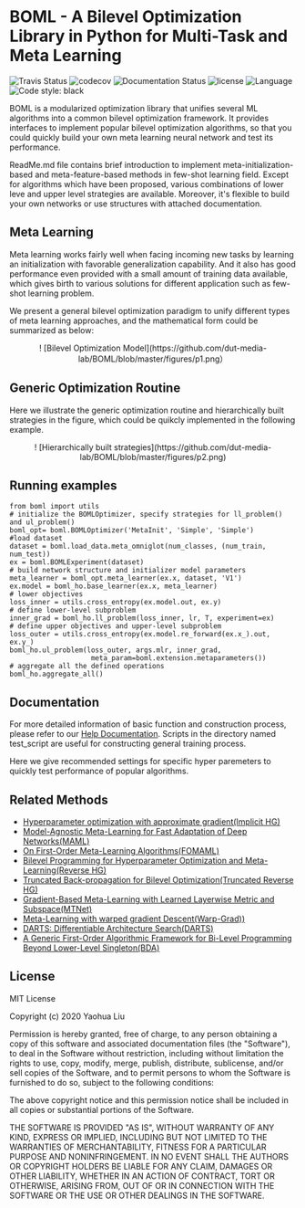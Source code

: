 
# BOML - A Bilevel Optimization Library in Python for Multi-Task and Meta Learning
![Travis Status](https://travis-ci.com/dut-media-lab/BOML.svg?branch=master)
![codecov](https://codecov.io/gh/dut-media-lab/BOML/branch/master/graph/badge.svg)
![Documentation Status](https://readthedocs.org/projects/pybml/badge/?version=latest)
![license](https://img.shields.io/badge/license-MIT-000000.svg)
![Language](https://img.shields.io/github/languages/top/dut-media-lab/BOML)
![Code style: black](https://img.shields.io/badge/code%20style-black-000000.svg)

BOML is a modularized optimization library that unifies several ML algorithms into a common bilevel optimization framework. It provides interfaces to implement popular bilevel optimization algorithms, so that you could quickly build your own meta learning neural network and test its performance.

ReadMe.md file contains brief introduction to implement meta-initialization-based and meta-feature-based methods in few-shot learning field. Except for algorithms which have been proposed, various combinations of lower leve and upper level strategies are available. Moreover, it's flexible to build your own networks or use structures with attached documentation.

## Meta Learning 

Meta learning works fairly well when facing incoming new tasks by learning an initialization with favorable generalization capability. And it also has good performance even provided with a small amount of training data available, which gives birth to various solutions for different application such as few-shot learning problem.

We present a general bilevel optimization paradigm to unify different types of meta learning approaches, and the mathematical form could be summarized as below:<br>
<div align=center>! [Bilevel Optimization Model](https://github.com/dut-media-lab/BOML/blob/master/figures/p1.png）</div>

## Generic Optimization Routine
Here we illustrate the generic optimization routine and hierarchically built strategies in the figure, which could be quikcly implemented in the following example.<br>
<div align=center>! [Hierarchically built strategies](https://github.com/dut-media-lab/BOML/blob/master/figures/p2.png)</div>

## Running examples
```
from boml import utils
# initialize the BOMLOptimizer, specify strategies for ll_problem() and ul_problem()
boml_opt= boml.BOMLOptimizer('MetaInit', 'Simple', 'Simple')
#load dataset
dataset = boml.load_data.meta_omniglot(num_classes, (num_train, num_test))
ex = boml.BOMLExperiment(dataset)
# build network structure and initializer model parameters
meta_learner = boml_opt.meta_learner(ex.x, dataset, 'V1')
ex.model = boml_ho.base_learner(ex.x, meta_learner)
# lower objectives
loss_inner = utils.cross_entropy(ex.model.out, ex.y)
# define lower-level subproblem
inner_grad = boml_ho.ll_problem(loss_inner, lr, T, experiment=ex)
# define upper objectives and upper-level subproblem
loss_outer = utils.cross_entropy(ex.model.re_forward(ex.x_).out, ex.y_)
boml_ho.ul_problem(loss_outer, args.mlr, inner_grad,
                    meta_param=boml.extension.metaparameters())
# aggregate all the defined operations
boml_ho.aggregate_all()
```
## Documentation 
For more detailed information of basic function and construction process, please refer to our [Help Documentation](https://bmlsoc.github.io/BOML/). Scripts in the directory named test_script are useful for constructing general training process.

Here we give recommended settings for specific hyper paremeters to quickly test performance of popular algorithms.

## Related Methods 
 - [Hyperparameter optimization with approximate gradient(Implicit HG)](https://arxiv.org/abs/1602.02355)
 - [Model-Agnostic Meta-Learning for Fast Adaptation of Deep Networks(MAML)](https://arxiv.org/abs/1703.03400)
 - [On First-Order Meta-Learning Algorithms(FOMAML)](https://arxiv.org/abs/1803.02999)
 - [Bilevel Programming for Hyperparameter Optimization and Meta-Learning(Reverse HG)](http://export.arxiv.org/pdf/1806.04910)
 - [Truncated Back-propagation for Bilevel Optimization(Truncated Reverse HG)](https://arxiv.org/pdf/1810.10667.pdf)
 - [Gradient-Based Meta-Learning with Learned Layerwise Metric and Subspace(MTNet)](http://proceedings.mlr.press/v80/lee18a/lee18a.pdf)
 - [Meta-Learning with warped gradient Descent(Warp-Grad))](https://arxiv.org/abs/1909.00025)
 - [DARTS: Differentiable Architecture Search(DARTS)](https://arxiv.org/pdf/1806.09055.pdf)
 - [A Generic First-Order Algorithmic Framework for Bi-Level Programming Beyond Lower-Level Singleton(BDA)](https://arxiv.org/pdf/2006.04045.pdf)


## License

MIT License

Copyright (c) 2020 Yaohua Liu

Permission is hereby granted, free of charge, to any person obtaining a copy
of this software and associated documentation files (the "Software"), to deal
in the Software without restriction, including without limitation the rights
to use, copy, modify, merge, publish, distribute, sublicense, and/or sell
copies of the Software, and to permit persons to whom the Software is
furnished to do so, subject to the following conditions:

The above copyright notice and this permission notice shall be included in all
copies or substantial portions of the Software.

THE SOFTWARE IS PROVIDED "AS IS", WITHOUT WARRANTY OF ANY KIND, EXPRESS OR
IMPLIED, INCLUDING BUT NOT LIMITED TO THE WARRANTIES OF MERCHANTABILITY,
FITNESS FOR A PARTICULAR PURPOSE AND NONINFRINGEMENT. IN NO EVENT SHALL THE
AUTHORS OR COPYRIGHT HOLDERS BE LIABLE FOR ANY CLAIM, DAMAGES OR OTHER
LIABILITY, WHETHER IN AN ACTION OF CONTRACT, TORT OR OTHERWISE, ARISING FROM,
OUT OF OR IN CONNECTION WITH THE SOFTWARE OR THE USE OR OTHER DEALINGS IN THE
SOFTWARE.



